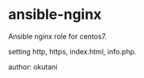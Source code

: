 # ansible-nginx

Ansible nginx role for centos7.

setting http, https, index.html, info.php.

author: okutani
